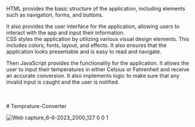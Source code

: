 HTML provides the basic structure of the application, including elements such as navigation, forms, and buttons.

It also provides the user interface for the application, allowing users to interact with the app and input their information. <br> CSS styles the application by utilizing various visual design elements. This includes colors, fonts, layout, and effects. It also ensures that the application looks presentable and is easy to read and navigate.
<br>

Then JavaScript provides the functionality for the application. It allows the user to input their temperatures in either Celsius or Fahrenheit and receive an accurate conversion. It also implements logic to make sure that any invalid input is caught and the user is notified.

<br>
<br>
# Temprature-Converter


![Web capture_6-6-2023_2000_127 0 0 1](https://github.com/lotsun/Temprature-Converter/assets/50834895/f9496e98-dd47-4aab-9ae9-ac9295d56f5f)
